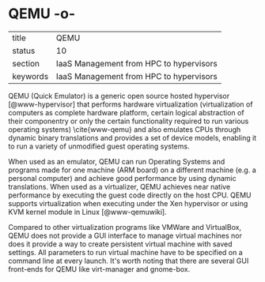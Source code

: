 # QEMU -o-


|          |                                         |
| -------- | --------------------------------------- |
| title    | QEMU                                    | 
| status   | 10                                      |
| section  | IaaS Management from HPC to hypervisors |
| keywords | IaaS Management from HPC to hypervisors |


     
QEMU (Quick Emulator) is a generic open source hosted
hypervisor [@www-hypervisor] that performs hardware virtualization
(virtualization of computers as complete hardware platform, certain
logical abstraction of their componentry or only the certain
functionality required to run various operating systems)
\cite{www-qemu} and also emulates CPUs through dynamic binary
translations and provides a set of device models, enabling it to run a
variety of unmodified guest operating systems.
     
When used as an emulator, QEMU can run Operating Systems and programs
made for one machine (ARM board) on a different machine (e.g. a
personal computer) and achieve good performance by using dynamic
translations.  When used as a virtualizer, QEMU achieves near native
performance by executing the guest code directly on the host CPU. QEMU
supports virtualization when executing under the Xen hypervisor or
using KVM kernel module in Linux [@www-qemuwiki].

Compared to other virtualization programs like VMWare and VirtualBox,
QEMU does not provide a GUI interface to manage virtual machines nor
does it provide a way to create persistent virtual machine with saved
settings. All parameters to run virtual machine have to be specified
on a command line at every launch. It's worth noting that there are
several GUI front-ends for QEMU like virt-manager and gnome-box.



